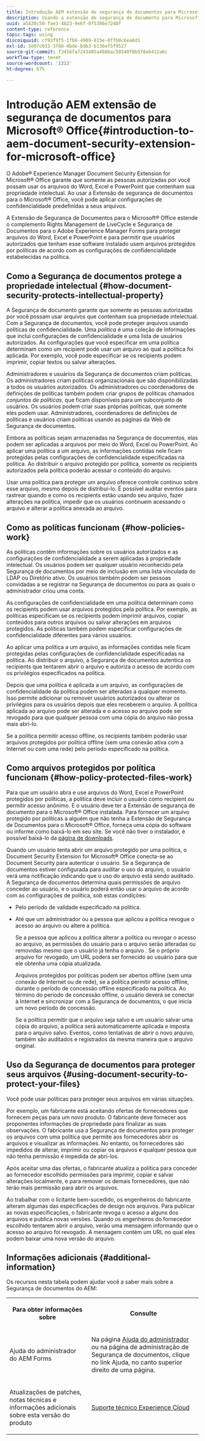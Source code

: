 ```yaml
---
title: Introdução AEM extensão de segurança de documentos para Microsoft&reg; Escritório
description: Usando a extensão de segurança de documento para Microsoft&reg; Office, você pode aplicar configurações de confidencialidade predefinidas ao seu Microsoft&reg; Arquivos do Office.
uuid: a5428c50-fae3-4823-9e6f-0f5306e7248f
content-type: reference
topic-tags: using
discoiquuid: cf93f9f5-1fb6-4909-815e-0ffb8c6ea6d1
exl-id: 3e07c031-3f88-4bde-bdb3-b136ef5f9527
source-git-commit: f3456fa7243405a4986ac50540f8b578a6412a6c
workflow-type: tm+mt
source-wordcount: '1313'
ht-degree: 67%

---
```


# Introdução AEM extensão de segurança de documentos para Microsoft® Office{#introduction-to-aem-document-security-extension-for-microsoft-office}

O Adobe® Experience Manager Document Security Extension for Microsoft® Office garante que somente as pessoas autorizadas por você possam usar os arquivos do Word, Excel e PowerPoint que contenham sua propriedade intelectual. Ao usar a Extensão de segurança de documentos para o Microsoft® Office, você pode aplicar configurações de confidencialidade predefinidas a seus arquivos.

A Extensão de Segurança de Documentos para o Microsoft® Office estende o complemento Rights Management de LiveCycle e Segurança de Documentos para o Adobe Experience Manager Forms para proteger arquivos do Word, Excel e PowerPoint e para permitir que usuários autorizados que tenham esse software instalado usem arquivos protegidos por políticas de acordo com as configurações de confidencialidade estabelecidas na política.

## Como a Segurança de documentos protege a propriedade intelectual {#how-document-security-protects-intellectual-property}

A Segurança de documento garante que somente as pessoas autorizadas por você possam usar arquivos que contenham sua propriedade intelectual. Com a Segurança de documentos, você pode proteger arquivos usando políticas de confidencialidade. Uma *política* é uma coleção de informações que inclui configurações de confidencialidade e uma lista de usuários autorizados. As configurações que você especificar em uma política determinam como um recipient pode usar um arquivo ao qual a política foi aplicada. Por exemplo, você pode especificar se os recipients podem imprimir, copiar textos ou salvar alterações.

Administradores e usuários da Segurança de documentos criam políticas. Os administradores criam políticas organizacionais que são disponibilizadas a todos os usuários autorizados. Os administradores ou coordenadores de definições de políticas também podem criar grupos de políticas chamados *conjuntos de políticas*, que ficam disponíveis para um subconjunto de usuários. Os usuários podem criar suas próprias políticas, que somente eles podem usar. Administradores, coordenadores de definições de políticas e usuários criam políticas usando as páginas da Web de Segurança de documentos.

Embora as políticas sejam armazenadas na Segurança de documentos, elas podem ser aplicadas a arquivos por meio do Word, Excel ou PowerPoint. Ao aplicar uma política a um arquivo, as informações contidas nele ficam protegidas pelas configurações de confidencialidade especificadas na política. Ao distribuir o arquivo protegido por política, somente os recipients autorizados pela política poderão acessar o conteúdo do arquivo.

Usar uma política para proteger um arquivo oferece controle contínuo sobre esse arquivo, mesmo depois de distribuí-lo. É possível auditar eventos para rastrear quando e como os recipients estão usando seu arquivo, fazer alterações na política, impedir que os usuários continuem acessando o arquivo e alterar a política anexada ao arquivo.

## Como as políticas funcionam {#how-policies-work}

As políticas contêm informações sobre os usuários autorizados e as configurações de confidencialidade a serem aplicadas à propriedade intelectual. Os usuários podem ser qualquer usuário reconhecido pela Segurança de documentos por meio de inclusão em uma lista vinculada do LDAP ou Diretório ativo. Os usuários também podem ser pessoas convidadas a se registrar na Segurança de documentos ou para as quais o administrador criou uma conta.

As configurações de confidencialidade em uma política determinam como os recipients podem usar arquivos protegidos pela política. Por exemplo, as políticas especificam se os recipients podem imprimir arquivos, copiar conteúdos para outros arquivos ou salvar alterações em arquivos protegidos. As políticas também podem especificar configurações de confidencialidade diferentes para vários usuários.

Ao aplicar uma política a um arquivo, as informações contidas nele ficam protegidas pelas configurações de confidencialidade especificadas na política. Ao distribuir o arquivo, a Segurança de documentos autentica os recipients que tentarem abrir o arquivo e autoriza o acesso de acordo com os privilégios especificados na política.

Depois que uma política é aplicada a um arquivo, as configurações de confidencialidade da política podem ser alteradas a qualquer momento. Isso permite adicionar ou remover usuários autorizados ou alterar os privilégios para os usuários depois que eles receberem o arquivo. A política aplicada ao arquivo pode ser alterada e o acesso ao arquivo pode ser revogado para que qualquer pessoa com uma cópia do arquivo não possa mais abri-lo.

Se a política permitir acesso offline, os recipients também poderão usar arquivos protegidos por política offline (sem uma conexão ativa com a Internet ou com uma rede) pelo período especificado na política.

## Como arquivos protegidos por política funcionam {#how-policy-protected-files-work}

Para que um usuário abra e use arquivos do Word, Excel e PowerPoint protegidos por políticas, a política deve incluir o usuário como recipient ou permitir acesso anônimo. E o usuário deve ter a Extensão de segurança de documento para o Microsoft® Office instalada. Para fornecer um arquivo protegido por políticas a alguém que não tenha a Extensão de Segurança de Documentos para o Microsoft® Office, forneça uma cópia do software ou informe como baixá-lo em seu site. Se você não tiver o instalador, é possível baixá-lo da [página de downloads](https://experienceleague.adobe.com/docs/experience-manager-document-security/using/download-installer.html?lang=en).

Quando um usuário tenta abrir um arquivo protegido por uma política, o Document Security Extension for Microsoft® Office conecta-se ao Document Security para autenticar o usuário. Se a Segurança de documentos estiver configurada para auditar o uso do arquivo, o usuário verá uma notificação indicando que o uso do arquivo está sendo auditado. A Segurança de documentos determina quais permissões de arquivo conceder ao usuário, e o usuário poderá então usar o arquivo de acordo com as configurações de política, sob estas condições:

* Pelo período de validade especificado na política.
* Até que um administrador ou a pessoa que aplicou a política revogue o acesso ao arquivo ou altere a política.

   Se a pessoa que aplicou a política alterar a política ou revogar o acesso ao arquivo, as permissões do usuário para o arquivo serão alteradas ou removidas mesmo que o usuário já tenha o arquivo . Se o próprio arquivo for revogado, um URL poderá ser fornecido ao usuário para que ele obtenha uma cópia atualizada.

   Arquivos protegidos por políticas podem ser abertos offline (sem uma conexão de Internet ou de rede), se a política permitir acesso offline, durante o período de concessão offline especificado na política. Ao término do período de concessão offline, o usuário deverá se conectar à Internet e sincronizar com a Segurança de documentos, o que inicia um novo período de concessão.

   Se a política permitir que o arquivo seja salvo e um usuário salvar uma cópia do arquivo, a política será automaticamente aplicada e imposta para o arquivo salvo. Eventos, como tentativas de abrir o novo arquivo, também são auditados e registrados da mesma maneira que o arquivo original.

## Uso da Segurança de documentos para proteger seus arquivos {#using-document-security-to-protect-your-files}

Você pode usar políticas para proteger seus arquivos em várias situações.

Por exemplo, um fabricante está aceitando ofertas de fornecedores que fornecem peças para um novo produto. O fabricante deve fornecer aos proponentes informações de propriedade para finalizar as suas observações. O fabricante usa a Segurança de documentos para proteger os arquivos com uma política que permite aos fornecedores abrir os arquivos e visualizar as informações. No entanto, os fornecedores são impedidos de alterar, imprimir ou copiar os arquivos e qualquer pessoa que não tenha permissão é impedida de abri-los.

Após aceitar uma das ofertas, o fabricante atualiza a política para conceder ao fornecedor escolhido permissões para imprimir, copiar e salvar alterações localmente, e para remover os demais fornecedores, que não terão mais permissão para abrir os arquivos.

Ao trabalhar com o licitante bem-sucedido, os engenheiros do fabricante alteram algumas das especificações de design nos arquivos. Para publicar as novas especificações, o fabricante revoga o acesso a alguns dos arquivos e publica novas versões. Quando os engenheiros do fornecedor escolhido tentarem abrir o arquivo, verão uma mensagem informando que o acesso ao arquivo foi revogado. A mensagem contém um URL no qual eles podem baixar uma nova versão do arquivo.

## Informações adicionais {#additional-information}

Os recursos nesta tabela podem ajudar você a saber mais sobre a Segurança de documentos do AEM:

<table >
 <tbody>
  <tr>
   <th><p>Para obter informações sobre</p> </th>
   <th><p>Consulte</p> </th>
  </tr>
  <tr>
   <td><p>Ajuda do administrador do AEM Forms</p> </td>
   <td><p>Na página <a href="https://experienceleague.adobe.com/docs/experience-manager-65/forms/administrator-help/get-started/configure-general-aem-forms-settings.html?lang=en">Ajuda do administrador</a> ou na página de administração de Segurança de documentos, clique no link Ajuda, no canto superior direito de uma página.</p> </td>
  </tr>
  <tr>
   <td><p>Atualizações de patches, notas técnicas e informações adicionais sobre esta versão do produto</p> </td>
   <td><p><a href="https://experienceleague.adobe.com/?support-solution=General&amp;support-tab=home#support">Suporte técnico Experience Cloud</a></p> </td>
  </tr>
 </tbody>
</table>
